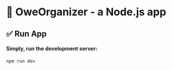 # 🚀 OweOrganizer - a Node.js app

## ✅ Run App

#### Simply, run the development server:

```bash
npm run dev
```

